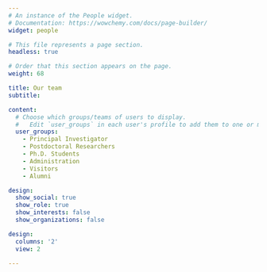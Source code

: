 ```yaml
---
# An instance of the People widget.
# Documentation: https://wowchemy.com/docs/page-builder/
widget: people

# This file represents a page section.
headless: true

# Order that this section appears on the page.
weight: 68

title: Our team 
subtitle:

content:
  # Choose which groups/teams of users to display.
  #   Edit `user_groups` in each user's profile to add them to one or more of these groups.
  user_groups:
    - Principal Investigator
    - Postdoctoral Researchers
    - Ph.D. Students
    - Administration
    - Visitors
    - Alumni

design:
  show_social: true
  show_role: true
  show_interests: false
  show_organizations: false

design:
  columns: '2'
  view: 2
  
---
```

